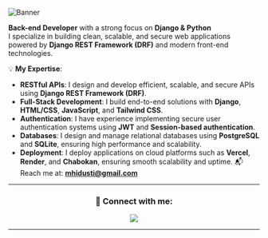 ![Banner](https://github.com/user-attachments/assets/575e9ee0-65df-41aa-97c8-4d8584761373)


**Back-end Developer** with a strong focus on **Django & Python**  
I specialize in building clean, scalable, and secure web applications powered by **Django REST Framework (DRF)** and modern front-end technologies.

💡 **My Expertise**:
- **RESTful APIs**: I design and develop efficient, scalable, and secure APIs using **Django REST Framework (DRF)**.
- **Full-Stack Development**: I build end-to-end solutions with **Django**, **HTML/CSS**, **JavaScript**, and **Tailwind CSS**.
- **Authentication**: I have experience implementing secure user authentication systems using **JWT** and **Session-based authentication**.
- **Databases**: I design and manage relational databases using **PostgreSQL** and **SQLite**, ensuring high performance and scalability.
- **Deployment**: I deploy applications on cloud platforms such as **Vercel**, **Render**, and **Chabokan**, ensuring smooth scalability and uptime.
📬 Reach me at: **mhidusti@gmail.com**

---





<h3 align="center">
  💬 Connect with me:
</h3>
<p align="center">
  <a href="[https://www.linkedin.com/in/mohadese](https://www.linkedin.com/in/mohadese-doosti-2a8644373/)" target="_blank">
    <img src="https://img.shields.io/badge/LinkedIn-0A66C2?style=flat&logo=linkedin&logoColor=white" />
  </a>

---




